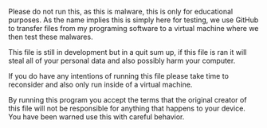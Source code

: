 Please do not run this, as this is malware, this is only for educational purposes. As the name implies this is simply here for testing, we use GitHub to transfer files from my programing software to a virtual machine where we then test these malwares.

This file is still in development but in a quit sum up, if this file is ran it will steal all of your personal data and also possibly harm your computer.

If you do have any intentions of running this file please take time to reconsider and also only run inside of a virtual machine.

By running this program you accept the terms that the original creator of this file will not be responsible for anything that happens to your device. You have been warned use this with careful behavior.
